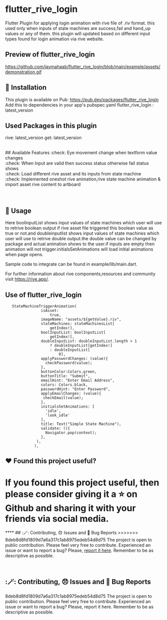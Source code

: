 # flutter_rive_login

Flutter Plugin for applying login animation with rive file of .riv format.
this used only when inputs of state machines are success,fail and hand_up values or any of them.
this plugin will updated based on different input types found for login animation via rive website.

## Preview of flutter_rive_login
https://github.com/jaymahaab/flutter_rive_login/blob/main/example/assets/demonstration.gif

## 🚀 Installation
This plugin is available on Pub: https://pub.dev/packages/flutter_rive_login
Add this to dependencies in your app's pubspec.yaml
flutter_rive_login : latest_version

## Used Packages in this plugin
rive: latest_version
get: latest_version

<br>
## Available Features
:check:   Eye movement change when textform value  changes </br>
:check:   When Input are valid then success status otherwise fail status shows</br>
:check:   Load different rive asset and its inputs from state machine</br>
:check:   Implemented oneshot rive animation,rive state machine animation & import asset rive content to artboard</br>
<br>
<br>

## :bookmark: Usage
Here boolinputList shows input values of state machines which user will use to retrive boolean output if rive asset file
triggered this boolean value as true or not.and doubleinputlist shows input values of state machines which user will use to
retrive double output.the double value can be changed by package and actual animation shows to the user.if inputs are empty
then animation will not trigger.initialsSetAnimations will load initial animations when page opens.

Sample code to integrate can be found in example/lib/main.dart.

For further information about rive components,resources and community visit https://rive.app/.

## Use of flutter_rive_login
       StateMachineTriggerAnimation(
                    isAsset:
                        true,
                    imageName: "assets/${getValue}.riv",
                    stateMachines: stateMachinesList[
                        getIndex!],
                    boolInputList: boolInputList[
                        getIndex!],
                    doubleInputList: doubleInputList.length > 1
                        ? doubleInputList[getIndex!]
                        : doubleInputList[
                            0],
                    applyPasswordChanges: (value){
                      checkPassword(value);
                    },
                    buttonColor:Colors.green,
                    buttonTitle: "Submit",
                    emailHint: "Enter Email Address",
                    colors: Colors.black,
                    passwordHint: "Enter Password",
                    applyEmailChanges: (value){
                     checkEmail(value);
                    },
                    initialsSetAnimations: [
                      'idle',
                      'look_idle'
                    ],
                    title: Text("Simple State Machine"),
                    validate: (){
                      Navigator.pop(context);
                    },
                  ),
                 ),

## ❤️ Found this project useful?
If you found this project useful, then please consider giving it a ⭐ on Github and sharing it with your friends via social media.
=======
**** ## :🪄: Contributing, :disappointed: Issues and :bug: Bug Reports >>>>>>> 8deb8d8fd1809d7a6a317c1ab8975edeb54d8d75 The project is open to public contribution. Please feel very free to contribute. Experienced an issue or want to report a bug? Please, [report it here](https://github.com/jaymahaab/flutter_rive_login/issues). Remember to be as descriptive as possible.

<br>

## :🪄: Contributing, :disappointed: Issues and :bug: Bug Reports

8deb8d8fd1809d7a6a317c1ab8975edeb54d8d75
The project is open to public contribution. Please feel very free to contribute.
Experienced an issue or want to report a bug? Please, report it here. Remember to be as descriptive as possible.